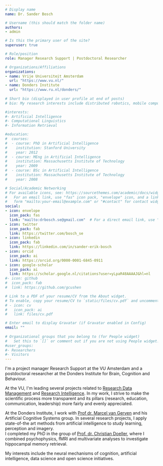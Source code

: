 ```yaml
---
# Display name
name: Dr. Sander Bosch

# Username (this should match the folder name)
authors:
- admin

# Is this the primary user of the site?
superuser: true

# Role/position
role: Manager Research Support | Postdoctoral Researcher

# Organizations/Affiliations
organizations:
- name: Vrije Universiteit Amsterdam
  url: "https://www.vu.nl/"
- name: Donders Institute
  url: "https://www.ru.nl/donders/"
  
# Short bio (displayed in user profile at end of posts)
# bio: My research interests include distributed robotics, mobile computing and programmable matter.

#interests:
#- Artificial Intelligence
#- Computational Linguistics
#- Information Retrieval

#education:
#  courses:
#  - course: PhD in Artificial Intelligence
#    institution: Stanford University
#    year: 2012
#  - course: MEng in Artificial Intelligence
#    institution: Massachusetts Institute of Technology
#    year: 2009
#  - course: BSc in Artificial Intelligence
#    institution: Massachusetts Institute of Technology
#    year: 2008

# Social/Academic Networking
# For available icons, see: https://sourcethemes.com/academic/docs/widgets/#icons
#   For an email link, use "fas" icon pack, "envelope" icon, and a link in the
#   form "mailto:your-email@example.com" or "#contact" for contact widget.
social:
- icon: envelope
  icon_pack: fas
  link: "mailto:drbosch.se@gmail.com"  # For a direct email link, use "mailto:test@example.org".
- icon: twitter
  icon_pack: fab
  link: https://twitter.com/bosch_se
- icon: linkedin
  icon_pack: fab
  link: https://linkedin.com/in/sander-erik-bosch
- icon: orcid
  icon_pack: ai
  link: https://orcid.org/0000-0001-6845-0911
- icon: google-scholar
  icon_pack: ai
  link: https://scholar.google.nl/citations?user=yLpaR48AAAAJ&hl=nl
#- icon: github
#  icon_pack: fab
#  link: https://github.com/gcushen

# Link to a PDF of your resume/CV from the About widget.
# To enable, copy your resume/CV to `static/files/cv.pdf` and uncomment the lines below.  
# - icon: cv
#   icon_pack: ai
#   link: files/cv.pdf

# Enter email to display Gravatar (if Gravatar enabled in Config)
email: ""
  
# Organizational groups that you belong to (for People widget)
#   Set this to `[]` or comment out if you are not using People widget.  
#user_groups:
#- Researchers
#- Visitors
---
```


I'm a project manager Research Support at the VU Amsterdam and a postdoctoral researcher at the Donders Institute for Brain, Cognition and Behaviour.

At the VU, I'm leading several projects related to [Research Data Management](https://www.ub.vu.nl/en/education-research/research-data-services/index.aspx "VU Library Research Data Services") and [Research Intelligence](https://www.ub.vu.nl/en/education-research/measuring-research-impact/index.aspx "VU Research Intelligence"). In my work, I strive to make the scientific process more transparent and its pillars (research, education, communication, leadership) more fairly and evenly appreciated.

At the Donders Institute, I work with [Prof dr. Marcel van Gerven](https://artcogsys.com/ "ArtCogSys website") and his Artificial Cognitive Systems group. In several research projects, I apply state-of-the art methods from artificial intelligence to study learning, perception and imagery.
<br/>I completed my PhD in the group of [Prof. dr. Christian Doeller](https://doellerlab.com/ "Doellerlab website"), where I combined psychophysics, fMRI and multivariate analyses to investigate hippocampal memory retrieval.

My interests include the neural mechanisms of cognition, artificial intelligence, data science and open science initiatives.

